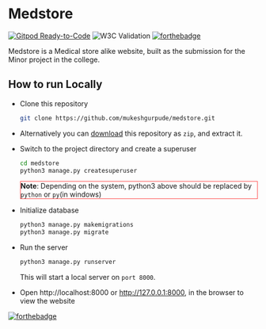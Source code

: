 Medstore
===
[![Gitpod Ready-to-Code](https://img.shields.io/badge/Gitpod-ready--to--code-blue?logo=gitpod)](https://gitpod.io/#https://github.com/mukeshgurpude/medstore)
![W3C Validation](https://img.shields.io/w3c-validation/default?targetUrl=https%3A%2F%2Fmedstore.pythonanywhere.com)
[![forthebadge](https://forthebadge.com/images/badges/works-on-my-machine.svg)](https://forthebadge.com)

Medstore is a Medical store alike website, built as the submission for the Minor project in the college.

## How to run Locally

- Clone this repository
    ```bash
    git clone https://github.com/mukeshgurpude/medstore.git
    ```

- Alternatively you can [download](https://github.com/mukeshgurpude/medstore/archive/master.zip) this repository as `zip`, and extract it.
- Switch to the project directory and create a <span title="To access admin panel">superuser</span>
    ```bash
    cd medstore
    python3 manage.py createsuperuser
    ```
    <div style="border: 1px solid #f44;">
    <strong>Note</strong>: Depending on the system, python3 above should be replaced by <code>python</code> or <code>py</code>(in windows)
    </div>

- Initialize database
    ```bash
    python3 manage.py makemigrations
    python3 manage.py migrate
    ```
  
- Run the server
  ```bash
  python3 manage.py runserver
  ```
  This will start a local server on `port 8000`.
- Open http://localhost:8000 or http://127.0.0.1:8000, in the browser to view the website

[![forthebadge](https://forthebadge.com/images/badges/powered-by-black-magic.svg)](https://forthebadge.com)
